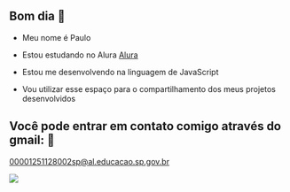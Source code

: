 ## Bom dia 🧋

- Meu nome é Paulo

- Estou estudando no Alura [Alura](https://www.alura.com.br)
- Estou me desenvolvendo na linguagem de JavaScript
- Vou utilizar esse espaço para o compartilhamento dos meus projetos desenvolvidos

## Você pode entrar em contato comigo através do gmail: 📱

00001251128002sp@al.educacao.sp.gov.br   

![](https://livedoor.blogimg.jp/uwasainfo/imgs/f/5/f58b3821.gif)

